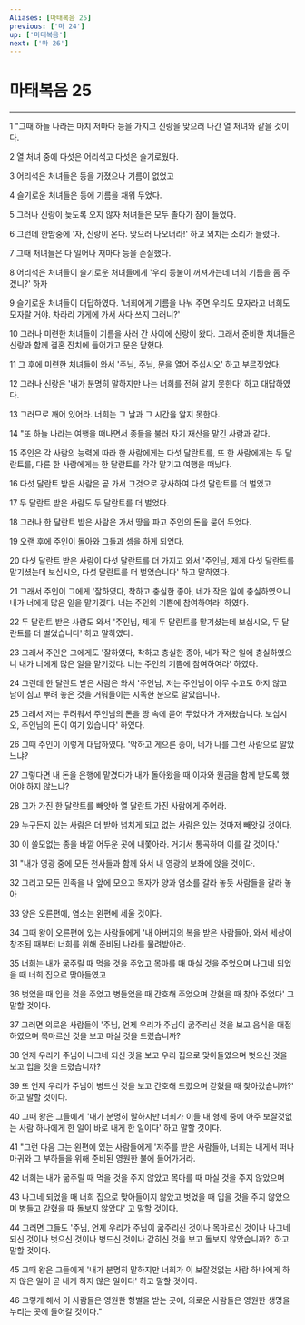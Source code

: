 ```yaml
---
Aliases: [마태복음 25]
previous: ['마 24']
up: ['마태복음']
next: ['마 26']
---
```

# 마태복음 25

***


1 "그때 하늘 나라는 마치 저마다 등을 가지고 신랑을 맞으러 나간 열 처녀와 같을 것이다. 

2 열 처녀 중에 다섯은 어리석고 다섯은 슬기로웠다. 

3 어리석은 처녀들은 등을 가졌으나 기름이 없었고 

4 슬기로운 처녀들은 등에 기름을 채워 두었다. 

5 그러나 신랑이 늦도록 오지 않자 처녀들은 모두 졸다가 잠이 들었다. 

6 그런데 한밤중에 '자, 신랑이 온다. 맞으러 나오너라!' 하고 외치는 소리가 들렸다. 

7 그때 처녀들은 다 일어나 저마다 등을 손질했다. 

8 어리석은 처녀들이 슬기로운 처녀들에게 '우리 등불이 꺼져가는데 너희 기름을 좀 주겠니?' 하자 

9 슬기로운 처녀들이 대답하였다. '너희에게 기름을 나눠 주면 우리도 모자라고 너희도 모자랄 거야. 차라리 가게에 가서 사다 쓰지 그러니?' 

10 그러나 미련한 처녀들이 기름을 사러 간 사이에 신랑이 왔다. 그래서 준비한 처녀들은 신랑과 함께 결혼 잔치에 들어가고 문은 닫혔다. 

11 그 후에 미련한 처녀들이 와서 '주님, 주님, 문을 열어 주십시오' 하고 부르짖었다. 

12 그러나 신랑은 '내가 분명히 말하지만 나는 너희를 전혀 알지 못한다' 하고 대답하였다. 

13 그러므로 깨어 있어라. 너희는 그 날과 그 시간을 알지 못한다. 

14 "또 하늘 나라는 여행을 떠나면서 종들을 불러 자기 재산을 맡긴 사람과 같다. 

15 주인은 각 사람의 능력에 따라 한 사람에게는 다섯 달란트를, 또 한 사람에게는 두 달란트를, 다른 한 사람에게는 한 달란트를 각각 맡기고 여행을 떠났다. 

16 다섯 달란트 받은 사람은 곧 가서 그것으로 장사하여 다섯 달란트를 더 벌었고 

17 두 달란트 받은 사람도 두 달란트를 더 벌었다. 

18 그러나 한 달란트 받은 사람은 가서 땅을 파고 주인의 돈을 묻어 두었다. 

19 오랜 후에 주인이 돌아와 그들과 셈을 하게 되었다. 

20 다섯 달란트 받은 사람이 다섯 달란트를 더 가지고 와서 '주인님, 제게 다섯 달란트를 맡기셨는데 보십시오, 다섯 달란트를 더 벌었습니다' 하고 말하였다. 

21 그래서 주인이 그에게 '잘하였다, 착하고 충실한 종아, 네가 작은 일에 충실하였으니 내가 너에게 많은 일을 맡기겠다. 너는 주인의 기쁨에 참여하여라' 하였다. 

22 두 달란트 받은 사람도 와서 '주인님, 제게 두 달란트를 맡기셨는데 보십시오, 두 달란트를 더 벌었습니다' 하고 말하였다. 

23 그래서 주인은 그에게도 '잘하였다, 착하고 충실한 종아, 네가 작은 일에 충실하였으니 내가 너에게 많은 일을 맡기겠다. 너는 주인의 기쁨에 참여하여라' 하였다. 

24 그런데 한 달란트 받은 사람은 와서 '주인님, 저는 주인님이 아무 수고도 하지 않고 남이 심고 뿌려 놓은 것을 거둬들이는 지독한 분으로 알았습니다. 

25 그래서 저는 두려워서 주인님의 돈을 땅 속에 묻어 두었다가 가져왔습니다. 보십시오, 주인님의 돈이 여기 있습니다' 하였다. 

26 그때 주인이 이렇게 대답하였다. '악하고 게으른 종아, 네가 나를 그런 사람으로 알았느냐? 

27 그렇다면 내 돈을 은행에 맡겼다가 내가 돌아왔을 때 이자와 원금을 함께 받도록 했어야 하지 않느냐? 

28 그가 가진 한 달란트를 빼앗아 열 달란트 가진 사람에게 주어라. 

29 누구든지 있는 사람은 더 받아 넘치게 되고 없는 사람은 있는 것마저 빼앗길 것이다. 

30 이 쓸모없는 종을 바깥 어두운 곳에 내쫓아라. 거기서 통곡하며 이를 갈 것이다.' 

31 "내가 영광 중에 모든 천사들과 함께 와서 내 영광의 보좌에 앉을 것이다. 

32 그리고 모든 민족을 내 앞에 모으고 목자가 양과 염소를 갈라 놓듯 사람들을 갈라 놓아 

33 양은 오른편에, 염소는 왼편에 세울 것이다. 

34 그때 왕이 오른편에 있는 사람들에게 '내 아버지의 복을 받은 사람들아, 와서 세상이 창조된 때부터 너희를 위해 준비된 나라를 물려받아라. 

35 너희는 내가 굶주릴 때 먹을 것을 주었고 목마를 때 마실 것을 주었으며 나그네 되었을 때 너희 집으로 맞아들였고 

36 벗었을 때 입을 것을 주었고 병들었을 때 간호해 주었으며 갇혔을 때 찾아 주었다' 고 말할 것이다. 

37 그러면 의로운 사람들이 '주님, 언제 우리가 주님이 굶주리신 것을 보고 음식을 대접하였으며 목마르신 것을 보고 마실 것을 드렸습니까? 

38 언제 우리가 주님이 나그네 되신 것을 보고 우리 집으로 맞아들였으며 벗으신 것을 보고 입을 것을 드렸습니까? 

39 또 언제 우리가 주님이 병드신 것을 보고 간호해 드렸으며 갇혔을 때 찾아갔습니까?' 하고 말할 것이다. 

40 그때 왕은 그들에게 '내가 분명히 말하지만 너희가 이들 내 형제 중에 아주 보잘것없는 사람 하나에게 한 일이 바로 내게 한 일이다' 하고 말할 것이다. 

41 "그런 다음 그는 왼편에 있는 사람들에게 '저주를 받은 사람들아, 너희는 내게서 떠나 마귀와 그 부하들을 위해 준비된 영원한 불에 들어가거라. 

42 너희는 내가 굶주릴 때 먹을 것을 주지 않았고 목마를 때 마실 것을 주지 않았으며 

43 나그네 되었을 때 너희 집으로 맞아들이지 않았고 벗었을 때 입을 것을 주지 않았으며 병들고 갇혔을 때 돌보지 않았다' 고 말할 것이다. 

44 그러면 그들도 '주님, 언제 우리가 주님이 굶주리신 것이나 목마르신 것이나 나그네 되신 것이나 벗으신 것이나 병드신 것이나 갇히신 것을 보고 돌보지 않았습니까?' 하고 말할 것이다. 

45 그때 왕은 그들에게 '내가 분명히 말하지만 너희가 이 보잘것없는 사람 하나에게 하지 않은 일이 곧 내게 하지 않은 일이다' 하고 말할 것이다. 

46 그렇게 해서 이 사람들은 영원한 형벌을 받는 곳에, 의로운 사람들은 영원한 생명을 누리는 곳에 들어갈 것이다."
